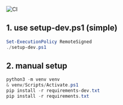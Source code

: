![CI](../../workflows/CI/badge.svg)

## 1. use setup-dev.ps1 (simple)
```powershell
Set-ExecutionPolicy RemoteSigned
./setup-dev.ps1
```

## 2. manual setup
```powershell
python3 -m venv venv
& venv/Scripts/Activate.ps1
pip install -r requirements-dev.txt
pip install -r requirements.txt
```
